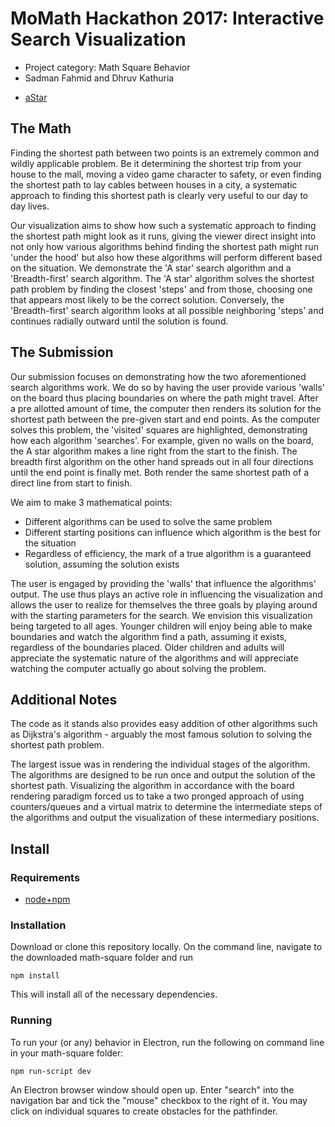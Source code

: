 # MoMath Hackathon 2017: Interactive Search Visualization

- Project category: Math Square Behavior
- Sadman Fahmid and Dhruv Kathuria

* [aStar](images/aStar.gif)

## The Math

Finding the shortest path between two points is an extremely common and wildly applicable problem. Be it determining the shortest trip from your house to the mall, moving a video game character to safety, or even finding the shortest path to lay cables between houses in a city, a systematic approach to finding this shortest path is clearly very useful to our day to day lives. 

Our visualization aims to show how such a systematic approach to finding the shortest path might look as it runs, giving the viewer direct insight into not only how various algorithms behind finding the shortest path might run 'under the hood' but also how these algorithms will perform different based on the situation. We demonstrate the 'A star' search algorithm and a 'Breadth-first' search algorithm. The 'A star' algorithm solves the shortest path problem by finding the closest 'steps' and from those, choosing one that appears most likely to be the correct solution. Conversely, the 'Breadth-first' search algorithm looks at all possible neighboring 'steps' and continues radially outward until the solution is found. 

## The Submission

Our submission focuses on demonstrating how the two aforementioned search algorithms work. We do so by having the user provide various 'walls' on the board thus placing boundaries on where the path might travel. After a pre allotted amount of time, the computer then renders its solution for the shortest path between the pre-given start and end points. As the computer solves this problem, the 'visited' squares are highlighted, demonstrating how each algorithm 'searches'. For example, given no walls on the board, the A star algorithm makes a line right from the start to the finish. The breadth first algorithm on the other hand spreads out in all four directions until the end point is finally met. Both render the same shortest path of a direct line from start to finish. 

We aim to make 3 mathematical points:
  - Different algorithms can be used to solve the same problem
  - Different starting positions can influence which algorithm is the best for the situation
  - Regardless of efficiency, the mark of a true algorithm is a guaranteed solution, assuming the solution exists
  
The user is engaged by providing the 'walls' that influence the algorithms' output. The use thus plays an active role in influencing the visualization and allows the user to realize for themselves the three goals by playing around with the starting parameters for the search. We envision this visualization being targeted to all ages. Younger children will enjoy being able to make boundaries and watch the algorithm find a path, assuming it exists, regardless of the boundaries placed. Older children and adults will appreciate the systematic nature of the algorithms and will appreciate watching the computer actually go about solving the problem.

## Additional Notes

The code as it stands also provides easy addition of other algorithms such as Dijkstra's algorithm - arguably the most famous solution to solving the shortest path problem. 

The largest issue was in rendering the individual stages of the algorithm. The algorithms are designed to be run once and output the solution of the shortest path. Visualizing the algorithm in accordance with the board rendering paradigm forced us to take a two pronged approach of using counters/queues and a virtual matrix to determine the intermediate steps of the algorithms and output the visualization of these intermediary positions. 


## Install

### Requirements

* [node+npm](https://nodejs.org/en/download/)

### Installation
Download or clone this repository locally.
On the command line, navigate to the downloaded math-square folder and run
```
npm install
```
This will install all of the necessary dependencies.

### Running

To run your (or any) behavior in Electron, run the following on command line in your math-square folder:

```
npm run-script dev
```

An Electron browser window should open up. Enter "search" into the navigation bar and tick the "mouse" checkbox to the right of it. You may click on individual squares to create obstacles for the pathfinder.
